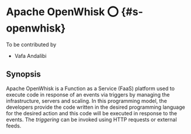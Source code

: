 # Apache OpenWhisk :o: {#s-openwhisk}

To be contributed by

* Vafa Andalibi

## Synopsis

Apache OpenWhisk is a Function as a Service (FaaS) platform used to execute code in response of an events via triggers by managing the infrastructure, servers and scaling. In this programming model, the developers provide the code written in the desired programming language for the desired action and this code will be executed in response to the events. The *triggering* can be invoked using HTTP requests or external feeds.
